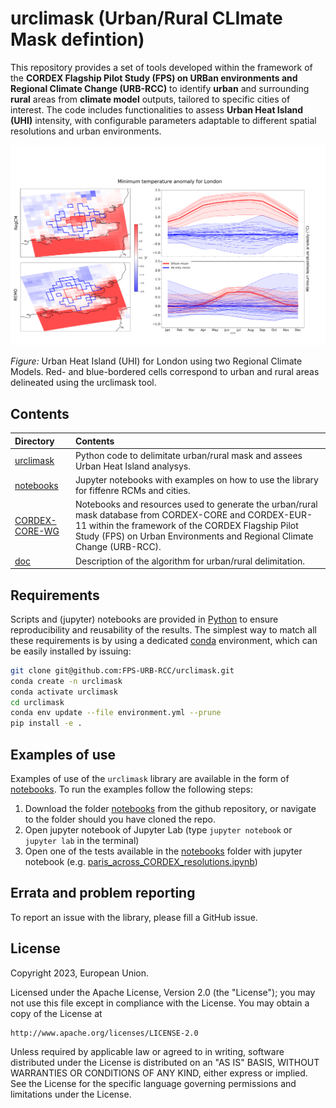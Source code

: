 # urclimask (Urban/Rural CLImate Mask defintion)

This repository provides a set of tools developed within the framework of the **CORDEX Flagship Pilot Study (FPS) on URBan environments and Regional Climate Change (URB-RCC)** to identify **urban** and surrounding **rural** areas from **climate model** outputs, tailored to specific cities of interest. The code includes functionalities to assess **Urban Heat Island (UHI)** intensity, with configurable parameters adaptable to different spatial resolutions and urban environments.

![Urban Climate Mask](London_UHI.png)

*Figure:* Urban Heat Island (UHI) for London using two Regional Climate Models. Red- and blue-bordered cells correspond to urban and rural areas delineated using the urclimask tool.

## Contents

| Directory | Contents |
| :-------- | :------- |
|  [urclimask](https://github.com/FPS-URB-RCC/urclimask/tree/main/urclimask) | Python code to delimitate urban/rural mask and assees Urban Heat Island analysys.
|  [notebooks](https://github.com/FPS-URB-RCC/urclimask/tree/main/notebooks) | Jupyter notebooks with examples on how to use the library for fiffenre RCMs and cities.
|  [CORDEX-CORE-WG](https://github.com/FPS-URB-RCC/urclimask/tree/main/CORDEX-CORE-WG) | Notebooks and resources used to generate the urban/rural mask database from CORDEX-CORE and CORDEX-EUR-11 within the framework of the CORDEX Flagship Pilot Study (FPS) on Urban Environments and Regional Climate Change (URB-RCC).
| [doc](https://github.com/FPS-URB-RCC/urclimask/tree/main/doc) | Description of the algorithm for urban/rural delimitation.

## Requirements

Scripts and (jupyter) notebooks are provided in [Python](https://www.python.org/) to ensure reproducibility and reusability of the results. The simplest way to match all these requirements is by using a dedicated [conda](https://docs.conda.io) environment, which can be easily installed by issuing:

```sh
git clone git@github.com:FPS-URB-RCC/urclimask.git
conda create -n urclimask
conda activate urclimask
cd urclimask
conda env update --file environment.yml --prune
pip install -e .
```

## Examples of use

Examples of use of the `urclimask` library are available in the form of [notebooks](https://github.com/FPS-URB-RCC/urclimask/tree/main/notebooks). To run the examples follow the following steps:

1. Download the folder [notebooks]() from the github repository, or navigate to the folder should you have cloned the repo.
2. Open jupyter notebook of Jupyter Lab (type `jupyter notebook` or `jupyter lab`  in the terminal)
3. Open one of the tests available in the [notebooks]() folder with jupyter notebook  (e.g. [paris_across_CORDEX_resolutions.ipynb](https://github.com/FPS-URB-RCC/urclimask/blob/main/notebooks/paris_across_CORDEX_resolutions.ipynb))

## Errata and problem reporting

To report an issue with the library, please fill a GitHub issue.

## License
Copyright 2023, European Union.

Licensed under the Apache License, Version 2.0 (the "License");
you may not use this file except in compliance with the License.
You may obtain a copy of the License at

    http://www.apache.org/licenses/LICENSE-2.0

Unless required by applicable law or agreed to in writing, software
distributed under the License is distributed on an "AS IS" BASIS,
WITHOUT WARRANTIES OR CONDITIONS OF ANY KIND, either express or implied.
See the License for the specific language governing permissions and
limitations under the License.
